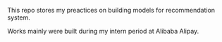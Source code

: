 This repo stores my preactices on building models for recommendation system. 

Works mainly were built during my intern period at Alibaba Alipay.
